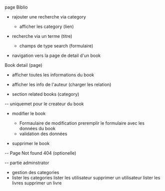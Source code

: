 page Biblio

- rajouter une recherche via category
    - afficher les category (lien)
- recherche via un terme (titre) 
    - champs de type search (formulaire)

-  navigation vers la page de detail d'un book


Book detail (page)

- afficher toutes les informations du book
- afficher les  info de l'auteur (charger les relation)

- section related books (category)


-- uniquemet pour le createur du book
- modifier le book
  - Formaulaire de modification
  preremplir le formulaire avec les données du book
  - validation des données

- supprimer le book


-- Page Not found 404 (optionelle)



-- partie adminstrator
- gestion des categories
- lister les categories
lister les utilisateur
supprimer un utilisateur
lister les livres
supprimer un livre
